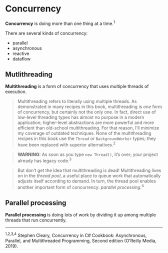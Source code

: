 # Concurrency

**Concurrency** is doing more than one thing at a time.<sup>1</sup>

There are several kinds of concurrency:

* parallel
* asynchronous
* reactive
* dataflow

## Mutlithreading

**Multithreading** is a form of concurrency that uses multiple threads of execution.

> Multithreading refers to literally using multiple threads. As demonstrated in many recipes in this book, multithreading is *one* form of concurrency, but certainly not the only one. In fact, direct use of low-level threading types has almost no purpose in a modern application; higher-level abstractions are more powerful and more efficient than old-school multithreading. For that reason, I’ll minimize my coverage of outdated
techniques. None of the multithreading recipes in this book use the
`Thread` or `BackgroundWorker` types; they have been replaced with superior alternatives.<sup>2</sup>

> **WARNING:** As soon as you type `new Thread()`, it’s over; your project already has legacy code.<sup>3</sup>

> But don’t get the idea that multithreading is dead! Multithreading lives on in the *thread pool*, a useful place to queue work that automatically adjusts itself according to demand. In turn, the thread pool enables another important form of concurrency: *parallel processing*.<sup>4</sup>

## Parallel processing

**Parallel processing** is doing lots of work by dividing it up among multiple threads that run concurrently.


<hr>

<sup>1,2,3,4</sup> Stephen Cleary, Concurrency in C# Cookbook: Asynchronous, Parallel, and Multithreaded Programming, Second edition (O’Reilly Media, 2019).
